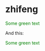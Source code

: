 # zhifeng

<span style="color: green"> Some green text </span>

And this:

<font color="green"> Some green text </font>
